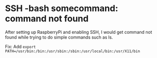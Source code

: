 # SSH -bash somecommand: command not found

After setting up RaspberryPi and enabling SSH, I would get command not found 
while trying to do simple commands such as ls.

Fix: Add `export PATH=/usr/bin:/bin:/usr/sbin:/sbin:/usr/local/bin:/usr/X11/b‌​in` 


